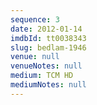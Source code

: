 ```yaml
---
sequence: 3
date: 2012-01-14
imdbId: tt0038343
slug: bedlam-1946
venue: null
venueNotes: null
medium: TCM HD
mediumNotes: null
---
```


